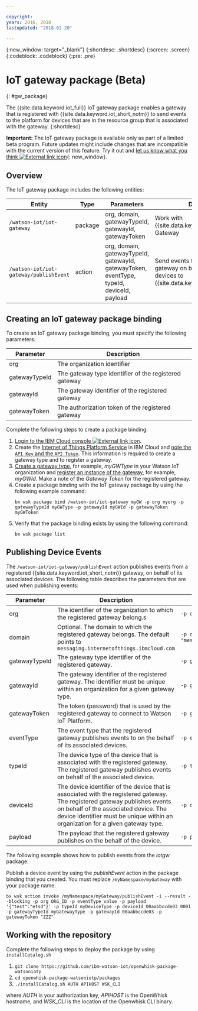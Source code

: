 ```yaml
---

copyright:
years: 2016, 2018
lastupdated: "2018-02-20"

---
```


{:new_window: target="\_blank"}
{:shortdesc: .shortdesc}
{:screen: .screen}
{:codeblock: .codeblock}
{:pre: .pre}

# IoT gateway package (Beta)
{: #gw_package}

The {{site.data.keyword.iot_full}} IoT gateway package enables a gateway that is registered with {{site.data.keyword.iot_short_notm}} to send events to the platform for devices that are in the resource group that is associated with the gateway. 
{:shortdesc}

**Important:** The IoT gateway package is available only as part of a limited beta program. Future updates might include changes that are incompatible with the current version of this feature. Try it out and [let us know what you think ![External link icon](../../../icons/launch-glyph.svg)](https://developer.ibm.com/answers/smart-spaces/17/internet-of-things.html){: new_window}.

## Overview

The IoT gateway package includes the following entities:

| Entity | Type | Parameters | Description |
| --- | --- | --- | --- |
| `/watson-iot/iot-gateway` | package | org, domain, gatewayTypeId, gatewayId, gatewayToken  | Work with {{site.data.keyword.iot_short_notm}} Gateway |
| `/watson-iot/iot-gateway/publishEvent` | action | org, domain, gatewayTypeId, gatewayId, gatewayToken, eventType, typeId, deviceId, payload | Send events from a registered gateway on behalf of its associated devices to {{site.data.keyword.iot_short_notm}}   |

## Creating an IoT gateway package binding
To create an IoT gateway package binding, you must specify the following parameters:

| Parameter |  Description |
| --- | ---  |
| org | The organization identifier |
| gatewayTypeId | The gateway type identifier of the registered gateway |
| gatewayId | The gateway identifier of the registered gateway |
| gatewayToken | The authorization token of the registered gateway |


Complete the following steps to create a package binding:  
1. [Login to the IBM Cloud console ![External link icon](../../../icons/launch-glyph.svg)](https://console.ng.bluemix.net/).
2. Create the [Internet of Things Platform Service](https://console.bluemix.net/docs/services/IoT/index.html) in IBM Cloud and [note the `API Key` and the `API Token`](https://console.bluemix.net/docs/services/IoT/platform_authorization.html#connecting-applications). This information is required to create a gateway type and to register a gateway.
3. [Create a gateway type](https://console.bluemix.net/docs/services/IoT/gateways/dashboard.html), for example, *myGWType* in your Watson IoT organization and [register an instance of the gateway](https://console.bluemix.net/docs/services/IoT/gateways/dashboard.html), for example, *myGWId*. Make a note of the *Gateway Token* for the registered gateway.
4. Create a package binding with the IoT gateway package by using the following example command:
   ```
   bx wsk package bind /watson-iot/iot-gateway myGW -p org myorg -p gatewayTypeId myGWType -p gatewayId myGWId -p gatewayToken myGWToken
   ```
5. Verify that the package binding exists by using the following command:  
   ```
   bx wsk package list
   ```

## Publishing Device Events

The `/watson-iot/iot-gateway/publishEvent` action publishes events from a registered {{site.data.keyword.iot_short_notm}} gateway, on behalf of its associated devices. The following table describes the parameters that are used when publishing events:  

Parameter |  Description | Example
------------- | ------------- | -------------
org | The identifier of the organization to which the registered gateway belong.s  | `-p org "uguhsp"`
domain | Optional. The domain to which the registered gateway belongs. The default points to `messaging.internetofthings.ibmcloud.com` | `-p domain "messaging.internetofthings.ibmcloud.com"`
gatewayTypeId | The gateway type identifier of the registered gateway. | `-p gatewayTypeId "myGatewayType"`
gatewayId | The gateway identifier of the registered gateway. The identifier must be unique within an organization for a given gateway type. | `-p gatewayId "00aabbccde03"`
gatewayToken | The token (password) that is used by the registered gateway to connect to Watson IoT Platform.  | `-p gatewayToken "ZZZ"`
eventType | The event type that the registered gateway publishes events to on the behalf of its associated devices. | `-p eventType "evt"`
typeId | The device type of the device that is associated with the registered gateway. The registered gateway publishes events on behalf of the associated device. | `-p typeId "myDeviceType"`
deviceId | The device identifier of the device that is associated with the registered gateway. The registered gateway publishes events on behalf of the associated device. The device identifier must be unique within an organization for a given gateway type. | `-p deviceId "00aabbccde03_0001"`
payload | The payload that the registered gateway publishes on the behalf of the device. | `-p payload "{'d':{'temp':38}}"`


The following example shows how to publish events from the *iotgw* package:

Publish a device event by using the *publishEvent* action in the package binding that you created. You must replace `/myNamespace/myGateway` with your package name.

 ``` 
 bx wsk action invoke /myNamespace/myGateway/publishEvent -i --result --blocking -p org ORG_ID -p eventType value -p payload '{"test":"etsd"}' -p typeId myDeviceType -p deviceId 00aabbccde03_0001 -p gatewayTypeId myGatewayType -p gatewayId 00aabbccde03 -p gatewayToken "ZZZ"
 ```

 ## Working with the repository

Complete the following steps to deploy the package by using `installCatalog.sh`
1. `git clone https://github.com/ibm-watson-iot/openwhisk-package-watsoniotp`
2. `cd openwhisk-package-watsoniotp/packages`
3. `./installCatalog.sh AUTH APIHOST WSK_CLI`

where *AUTH* is your authorization key, *APIHOST* is the OpenWhisk hostname, and *WSK_CLI* is the location of the Openwhisk CLI binary.
